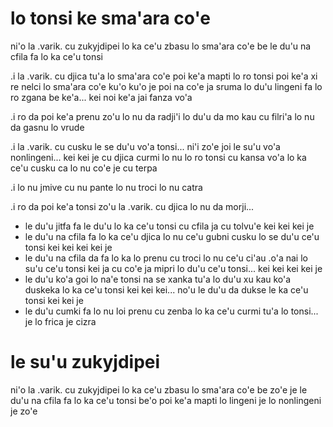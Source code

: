 lo tonsi ke sma'ara co'e
========================

ni'o la .varik. cu zukyjdipei lo ka ce'u zbasu lo sma'ara co'e be le du'u na cfila fa lo ka ce'u tonsi

.i la .varik. cu djica tu'a lo sma'ara co'e poi ke'a mapti lo ro tonsi poi ke'a xi re nelci lo sma'ara co'e ku'o ku'o je poi na co'e ja sruma lo du'u lingeni fa lo ro zgana be ke'a... kei noi ke'a jai fanza vo'a

.i ro da poi ke'a prenu zo'u lo nu da radji'i lo du'u da mo kau cu filri'a lo nu da gasnu lo vrude

.i la .varik. cu cusku le se du'u vo'a tonsi... ni'i zo'e joi le su'u vo'a nonlingeni... kei kei je cu djica curmi lo nu lo ro tonsi cu kansa vo'a lo ka ce'u cusku ca lo nu co'e je cu terpa

.i lo nu jmive cu nu pante lo nu troci lo nu catra

.i ro da poi ke'a tonsi zo'u la .varik. cu djica lo nu da morji...

* le du'u jitfa fa le du'u lo ka ce'u tonsi cu cfila ja cu tolvu'e kei kei kei je
* le du'u na cfila fa lo ka ce'u djica lo nu ce'u gubni cusku lo se du'u ce'u tonsi kei kei kei kei je
* le du'u na cfila da fa lo ka lo prenu cu troci lo nu ce'u ci'au .o'a nai lo su'u ce'u tonsi kei ja cu co'e ja mipri lo du'u ce'u tonsi... kei kei kei kei je
* le du'u ko'a goi lo na'e tonsi na se xanka tu'a lo du'u xu kau ko'a duskeka lo ka ce'u tonsi kei kei kei... no'u le du'u da dukse le ka ce'u tonsi kei kei je
* le du'u cumki fa lo nu loi prenu cu zenba lo ka ce'u curmi tu'a lo tonsi... je lo frica je cizra

# le su'u zukyjdipei
ni'o la .varik. cu zukyjdipei lo ka ce'u zbasu lo sma'ara co'e be zo'e je le du'u na cfila fa lo ka ce'u tonsi be'o poi ke'a mapti lo lingeni je lo nonlingeni je zo'e
